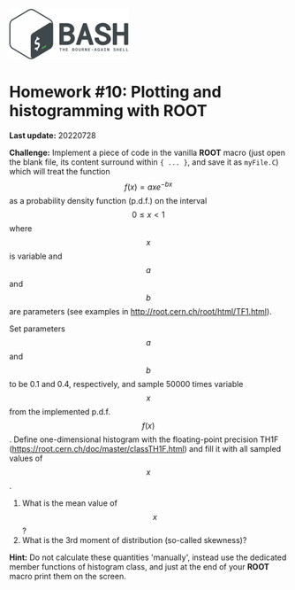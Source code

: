 ![](bash_logo.png)

# Homework #10: Plotting and histogramming with ROOT

**Last update:** 20220728

**Challenge:** Implement a piece of code in the vanilla **ROOT** macro (just open the blank file, its content surround within ```{ ... }```, and save it as ```myFile.C```) which will treat the function $$f(x) = ax e^{-bx}$$ as a probability density function (p.d.f.) on the interval $$0 \leq x < 1$$ where $$x$$ is variable and $$a$$ and $$b$$ are parameters (see examples in http://root.cern.ch/root/html/TF1.html).

Set parameters $$a$$ and $$b$$ to be 0.1 and 0.4, respectively, and sample 50000 times variable $$x$$ from the implemented p.d.f. $$f(x)$$. Define one-dimensional histogram with the floating-point precision TH1F (https://root.cern.ch/doc/master/classTH1F.html) and fill it with all sampled values of $$x$$. 

1. What is the mean value of $$x$$?   
2. What is the 3rd moment of distribution (so-called skewness)?  

**Hint:** Do not calculate these quantities 'manually', instead use the dedicated member functions of histogram class, and just at the end of your **ROOT** macro print them on the screen.


